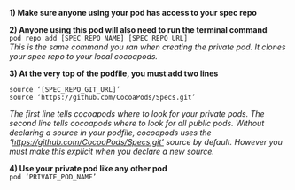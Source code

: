 **1) Make sure anyone using your pod has access to your spec repo**

**2) Anyone using this pod will also need to run the terminal command**  
```pod repo add [SPEC_REPO_NAME] [SPEC_REPO_URL]```  
*This is the same command you ran when creating the private pod. It clones your spec repo to your local cocoapods.*  

  
**3) At the very top of the podfile, you must add two lines**
```
source ‘[SPEC_REPO_GIT_URL]’
source ‘https://github.com/CocoaPods/Specs.git’
```
*The first line tells cocoapods where to look for your private pods. The second line tells cocoapods where to look for all public pods. Without declaring a source in your podfile, cocoapods uses the ‘https://github.com/CocoaPods/Specs.git’ source by default. However you must make this explicit when you declare a new source.*

**4) Use your private pod like any other pod**  
```pod ‘PRIVATE_POD_NAME’```
